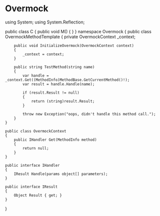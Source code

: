 # Overmock

using System;
using System.Reflection;

public class C {
    public void M() {
    }
}
namespace Overmock
{
    public class OvermockMethodTemplate
    {
        private OvermockContext _context;

        public void InitializeOvermock(OvermockContext context)
        {
            _context = context;
        }

        public string TestMethod(string name)
        {
            var handle = _context.Get((MethodInfo)MethodBase.GetCurrentMethod()!);
            var result = handle.Handle(name);

            if (result.Result != null)
            {
                return (string)result.Result;
            }

            throw new Exception("oops, didn't handle this method call.");
        }
    }
    
    public class OvermockContext
    {
        public IHandler Get(MethodInfo method)
        {
            return null;
        }
    }
    
    public interface IHandler
    {
        IResult Handle(params object[] parameters);
    }
    
    public interface IResult
    {
        Object Result { get; }
    }
}